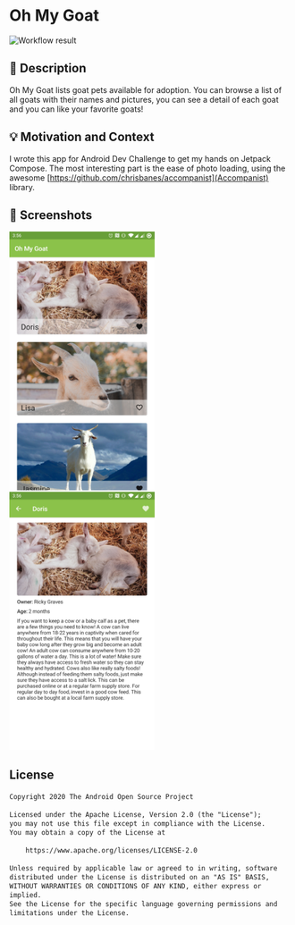 # Oh My Goat

![Workflow result](https://github.com/janbina/android-dev-challenge-compose-week1/workflows/Check/badge.svg)

## :scroll: Description
Oh My Goat lists goat pets available for adoption.
You can browse a list of all goats with their names and pictures,
you can see a detail of each goat and you can like your favorite goats!


## :bulb: Motivation and Context
I wrote this app for Android Dev Challenge to get my hands on Jetpack Compose.
The most interesting part is the ease of photo loading, using the awesome
[https://github.com/chrisbanes/accompanist](Accompanist) library.

## :camera_flash: Screenshots
<img src="/results/screenshot_1.png" width="260">&emsp;<img src="/results/screenshot_2.png" width="260">

## License
```
Copyright 2020 The Android Open Source Project

Licensed under the Apache License, Version 2.0 (the "License");
you may not use this file except in compliance with the License.
You may obtain a copy of the License at

    https://www.apache.org/licenses/LICENSE-2.0

Unless required by applicable law or agreed to in writing, software
distributed under the License is distributed on an "AS IS" BASIS,
WITHOUT WARRANTIES OR CONDITIONS OF ANY KIND, either express or implied.
See the License for the specific language governing permissions and
limitations under the License.
```